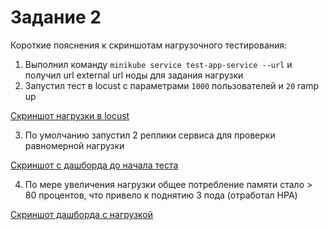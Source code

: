 # Задание 2

Короткие пояснения к скриншотам нагрузочного тестирования:

1. Выполнил команду `minikube service test-app-service --url` и получил url external url ноды для задания нагрузки
2. Запустил тест в locust с параметрами `1000` пользователей и `20` ramp up

[Скриншот нагрузки в locust](./locust.png)

3. По умолчанию запустил 2 реплики сервиса для проверки равномерной нагрузки

[Скриншот с дашборда до начала теста](./before.png)

4. По мере увеличения нагрузки общее потребление памяти стало > 80 процентов, что привело к поднятию 3 пода (отработал HPA)

[Скриншот дашборда с нагрузкой](./after.png)
